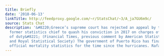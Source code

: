 ```yaml
---
title: Briefly
date: '2018-06-13'
linkTitle: http://feedproxy.google.com/~r/StatsChat/~3/A_ja7GU6m9c/
source: Stats Chat
description: '&#8220;Greece’s supreme court has rejected an appeal by the country’s
  former statistics chief to quash his conviction in 2017 on charges of violation
  of duty&#8221; (Financial Times, previous comment by American Statistical Association
  and Royal Statistical Society) The government of Puerto Rico has finally released
  official mortality statistics for the time since the hurricanes. Rafa Irizarry [&#8230;]'
---
```

